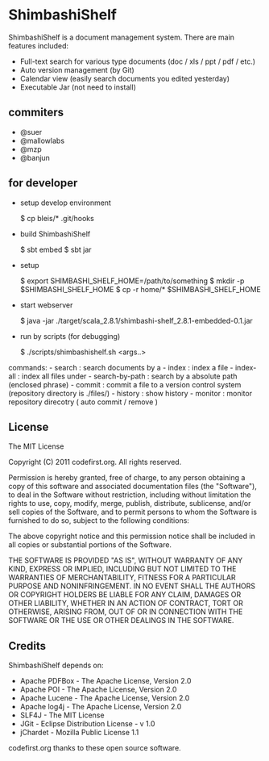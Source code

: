 ShimbashiShelf
======================
ShimbashiShelf is a document management system.
There are main features included:

 * Full-text search for various type documents (doc / xls / ppt / pdf / etc.)
 * Auto version management (by Git)
 * Calendar view (easily search documents you edited yesterday)
 * Executable Jar (not need to install)

commiters
----------------------
 * @suer
 * @mallowlabs
 * @mzp
 * @banjun

for developer
----------------------

* setup develop environment

    $ cp bleis/* .git/hooks

* build ShimbashiShelf

    $ sbt embed
    $ sbt jar

* setup

    $ export SHIMBASHI_SHELF_HOME=/path/to/something
    $ mkdir -p $SHIMBASHI_SHELF_HOME
    $ cp -r home/* $SHIMBASHI_SHELF_HOME

* start webserver

    $ java -jar ./target/scala_2.8.1/shimbashi-shelf_2.8.1-embedded-0.1.jar

* run by scripts (for debugging)

    $ ./scripts/shimbashishelf.sh <command> <args..>

commands:
    - search <word>         : search documents by a <word>
    - index <filepath>      : index a file
    - index-all <directory> : index all files under <directory>
    - search-by-path        : search by a absolute path (enclosed phrase)
    - commit <filepath>     : commit a file to a version control system (repository directory is ./files/)
    - history               : show history
    - monitor               : monitor repository direcotry ( auto commit / remove )

License
----------------------

The MIT License

Copyright (C) 2011 codefirst.org. All rights reserved.

Permission is hereby granted, free of charge, to any person obtaining a copy of this software and associated documentation files (the "Software"), to deal in the Software without restriction, including without limitation the rights to use, copy, modify, merge, publish, distribute, sublicense, and/or sell copies of the Software, and to permit persons to whom the Software is furnished to do so, subject to the following conditions:

The above copyright notice and this permission notice shall be included in all copies or substantial portions of the Software.

THE SOFTWARE IS PROVIDED "AS IS", WITHOUT WARRANTY OF ANY KIND, EXPRESS OR IMPLIED, INCLUDING BUT NOT LIMITED TO THE WARRANTIES OF MERCHANTABILITY, FITNESS FOR A PARTICULAR PURPOSE AND NONINFRINGEMENT. IN NO EVENT SHALL THE AUTHORS OR COPYRIGHT HOLDERS BE LIABLE FOR ANY CLAIM, DAMAGES OR OTHER LIABILITY, WHETHER IN AN ACTION OF CONTRACT, TORT OR OTHERWISE, ARISING FROM, OUT OF OR IN CONNECTION WITH THE SOFTWARE OR THE USE OR OTHER DEALINGS IN THE SOFTWARE.

Credits
----------------------
ShimbashiShelf depends on:

 * Apache PDFBox - The Apache License, Version 2.0
 * Apache POI - The Apache License, Version 2.0
 * Apache Lucene - The Apache License, Version 2.0
 * Apache log4j - The Apache License, Version 2.0
 * SLF4J - The MIT License
 * JGit - Eclipse Distribution License - v 1.0
 * jChardet - Mozilla Public License 1.1

codefirst.org thanks to these open source software.
